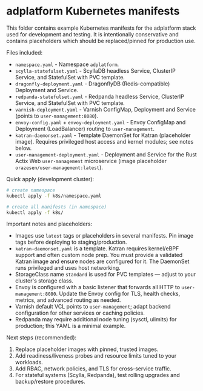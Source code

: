 # adplatform Kubernetes manifests

This folder contains example Kubernetes manifests for the adplatform stack used for development and testing. It is intentionally conservative and contains placeholders which should be replaced/pinned for production use.

Files included:

- `namespace.yaml` - Namespace `adplatform`.
- `scylla-statefulset.yaml` - ScyllaDB headless Service, ClusterIP Service, and StatefulSet with PVC template.
- `dragonfly-deployment.yaml` - DragonflyDB (Redis-compatible) Deployment and Service.
- `redpanda-statefulset.yaml` - Redpanda headless Service, ClusterIP Service, and StatefulSet with PVC template.
- `varnish-deployment.yaml` - Varnish ConfigMap, Deployment and Service (points to `user-management:8080`).
- `envoy-config.yaml` + `envoy-deployment.yaml` - Envoy ConfigMap and Deployment (LoadBalancer) routing to `user-management`.
- `katran-daemonset.yaml` - Template DaemonSet for Katran (placeholder image). Requires privileged host access and kernel modules; see notes below.
- `user-management-deployment.yaml` - Deployment and Service for the Rust Actix Web `user-management` microservice (image placeholder `orazesen/user-management:latest`).

Quick apply (development cluster):

```sh
# create namespace
kubectl apply -f k8s/namespace.yaml

# create all manifests (in namespace)
kubectl apply -f k8s/
```

Important notes and placeholders:

- Images use `latest` tags or placeholders in several manifests. Pin image tags before deploying to staging/production.
- `katran-daemonset.yaml` is a template. Katran requires kernel/eBPF support and often custom node prep. You must provide a validated Katran image and ensure nodes are configured for it. The DaemonSet runs privileged and uses host networking.
- StorageClass name `standard` is used for PVC templates — adjust to your cluster's storage class.
- Envoy is configured with a basic listener that forwards all HTTP to `user-management:8080`. Update the Envoy config for TLS, health checks, metrics, and advanced routing as needed.
- Varnish default VCL points to `user-management`; adapt backend configuration for other services or caching policies.
- Redpanda may require additional node tuning (sysctl, ulimits) for production; this YAML is a minimal example.

Next steps (recommended):

1. Replace placeholder images with pinned, trusted images.
2. Add readiness/liveness probes and resource limits tuned to your workloads.
3. Add RBAC, network policies, and TLS for cross-service traffic.
4. For stateful systems (Scylla, Redpanda), test rolling upgrades and backup/restore procedures.

